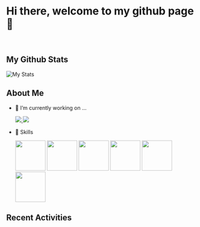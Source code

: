 # Hi there, welcome to my github page👋

<br>

## My Github Stats

![My Stats](https://github-readme-stats.vercel.app/api?username=ClemsonJames&show_icons=true&hide_border=true)


## About Me

- 🔭 I’m currently working on ...

  <a href="https://github.com/jaywcjlove/svgtofont">
    <img src="https://github-readme-stats.vercel.app/api/pin/?username=ClemsonJames&repo=LoLMinecraftMod" />
  </a>  <a href="https://github.com/jaywcjlove/svgtofont">
    <img src="https://github-readme-stats.vercel.app/api/pin/?username=CUHackers&repo=Kanban" />
  </a>
  
- 🌱 Skills 

  <img src="https://cdn.jsdelivr.net/npm/programming-languages-logos/src/javascript/javascript.png" height="80">
  <img src="https://cdn.jsdelivr.net/npm/programming-languages-logos/src/python/python.png" height="80">
  <img src="https://cdn.jsdelivr.net/npm/programming-languages-logos/src/java/java.png" height="80">
  <img src="https://cdn.jsdelivr.net/npm/programming-languages-logos/src/c/c.png" height="80">
  <img src="https://cdn.jsdelivr.net/npm/programming-languages-logos/src/cpp/cpp.png" height="80">
  <img src="images/dankmeme.png" height="80">
  
  
## Recent Activities 
